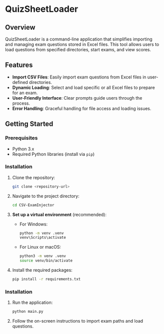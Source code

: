 # QuizSheetLoader

## Overview
QuizSheetLoader is a command-line application that simplifies importing and managing exam questions stored in Excel files. This tool allows users to load questions from specified directories, start exams, and view scores.

## Features
- **Import CSV Files**: Easily import exam questions from Excel files in user-defined directories.
- **Dynamic Loading**: Select and load specific or all Excel files to prepare for an exam.
- **User-Friendly Interface**: Clear prompts guide users through the process.
- **Error Handling**: Graceful handling for file access and loading issues.

## Getting Started

### Prerequisites
- Python 3.x
- Required Python libraries (install via `pip`)

### Installation
1. Clone the repository:
   ```bash
   git clone <repository-url>
   ```

2. Navigate to the project directory:
    ```bash
    cd CSV-ExamInjector
    ```
    
3. **Set up a virtual environment** (recommended):
   - For Windows:
     ```bash
     python -m venv .venv
     venv\Scripts\activate
     ```
   - For Linux or macOS:
     ```bash
     python3 -m venv .venv
     source venv/bin/activate
     ```

4. Install the required packages:
   ```bash
   pip install -r requirements.txt
   ```

### Installation
1. Run the application:
    ```bash
    python main.py
    ```
2. Follow the on-screen instructions to import exam paths and load questions.